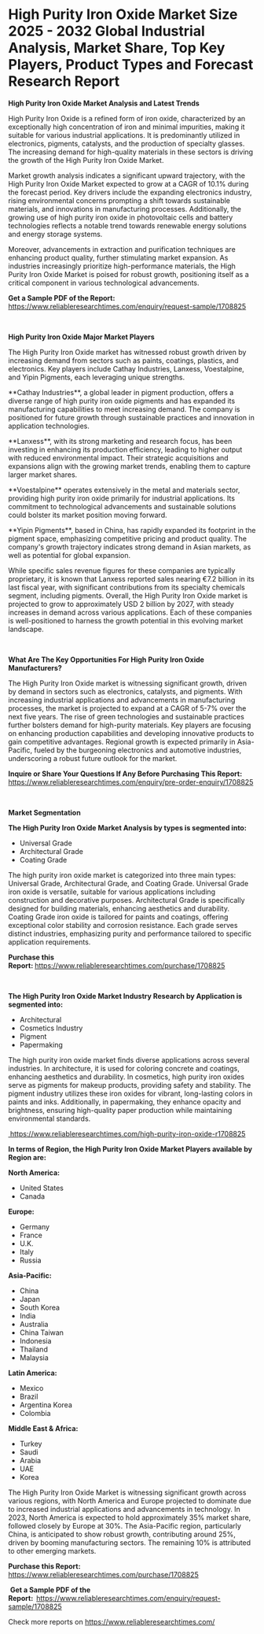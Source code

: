 <p><h1>High Purity Iron Oxide Market Size 2025 - 2032 Global Industrial Analysis, Market Share, Top Key Players, Product Types and Forecast Research Report</h1></p><p><strong>High Purity Iron Oxide Market Analysis and Latest Trends</strong></p>
<p><p>High Purity Iron Oxide is a refined form of iron oxide, characterized by an exceptionally high concentration of iron and minimal impurities, making it suitable for various industrial applications. It is predominantly utilized in electronics, pigments, catalysts, and the production of specialty glasses. The increasing demand for high-quality materials in these sectors is driving the growth of the High Purity Iron Oxide Market.</p><p>Market growth analysis indicates a significant upward trajectory, with the High Purity Iron Oxide Market expected to grow at a CAGR of 10.1% during the forecast period. Key drivers include the expanding electronics industry, rising environmental concerns prompting a shift towards sustainable materials, and innovations in manufacturing processes. Additionally, the growing use of high purity iron oxide in photovoltaic cells and battery technologies reflects a notable trend towards renewable energy solutions and energy storage systems.</p><p>Moreover, advancements in extraction and purification techniques are enhancing product quality, further stimulating market expansion. As industries increasingly prioritize high-performance materials, the High Purity Iron Oxide Market is poised for robust growth, positioning itself as a critical component in various technological advancements.</p></p>
<p><strong>Get a Sample PDF of the Report:&nbsp;</strong> <a href="https://www.reliableresearchtimes.com/enquiry/request-sample/1708825?utm_campaign=1420&utm_medium=2&utm_source=Github&utm_content=ia&utm_term=27032025&utm_id=high-purity-iron-oxide">https://www.reliableresearchtimes.com/enquiry/request-sample/1708825</a></p>
<p>&nbsp;</p>
<p><strong>High Purity Iron Oxide Major Market Players</strong></p>
<p><p>The High Purity Iron Oxide market has witnessed robust growth driven by increasing demand from sectors such as paints, coatings, plastics, and electronics. Key players include Cathay Industries, Lanxess, Voestalpine, and Yipin Pigments, each leveraging unique strengths.</p><p>**Cathay Industries**, a global leader in pigment production, offers a diverse range of high purity iron oxide pigments and has expanded its manufacturing capabilities to meet increasing demand. The company is positioned for future growth through sustainable practices and innovation in application technologies.</p><p>**Lanxess**, with its strong marketing and research focus, has been investing in enhancing its production efficiency, leading to higher output with reduced environmental impact. Their strategic acquisitions and expansions align with the growing market trends, enabling them to capture larger market shares.</p><p>**Voestalpine** operates extensively in the metal and materials sector, providing high purity iron oxide primarily for industrial applications. Its commitment to technological advancements and sustainable solutions could bolster its market position moving forward.</p><p>**Yipin Pigments**, based in China, has rapidly expanded its footprint in the pigment space, emphasizing competitive pricing and product quality. The company's growth trajectory indicates strong demand in Asian markets, as well as potential for global expansion.</p><p>While specific sales revenue figures for these companies are typically proprietary, it is known that Lanxess reported sales nearing €7.2 billion in its last fiscal year, with significant contributions from its specialty chemicals segment, including pigments. Overall, the High Purity Iron Oxide market is projected to grow to approximately USD 2 billion by 2027, with steady increases in demand across various applications. Each of these companies is well-positioned to harness the growth potential in this evolving market landscape.</p></p>
<p>&nbsp;</p>
<p><strong>What Are The Key Opportunities For High Purity Iron Oxide Manufacturers?</strong></p>
<p><p>The High Purity Iron Oxide market is witnessing significant growth, driven by demand in sectors such as electronics, catalysts, and pigments. With increasing industrial applications and advancements in manufacturing processes, the market is projected to expand at a CAGR of 5-7% over the next five years. The rise of green technologies and sustainable practices further bolsters demand for high-purity materials. Key players are focusing on enhancing production capabilities and developing innovative products to gain competitive advantages. Regional growth is expected primarily in Asia-Pacific, fueled by the burgeoning electronics and automotive industries, underscoring a robust future outlook for the market.</p></p>
<p><strong>Inquire or Share Your Questions If Any Before Purchasing This Report:</strong> <a href="https://www.reliableresearchtimes.com/enquiry/pre-order-enquiry/1708825?utm_campaign=1420&utm_medium=2&utm_source=Github&utm_content=ia&utm_term=27032025&utm_id=high-purity-iron-oxide">https://www.reliableresearchtimes.com/enquiry/pre-order-enquiry/1708825</a></p>
<p>&nbsp;</p>
<p><strong>Market Segmentation</strong></p>
<p><strong>The High Purity Iron Oxide Market Analysis by types is segmented into:</strong></p>
<p><ul><li>Universal Grade</li><li>Architectural Grade</li><li>Coating Grade</li></ul></p>
<p><p>The high purity iron oxide market is categorized into three main types: Universal Grade, Architectural Grade, and Coating Grade. Universal Grade iron oxide is versatile, suitable for various applications including construction and decorative purposes. Architectural Grade is specifically designed for building materials, enhancing aesthetics and durability. Coating Grade iron oxide is tailored for paints and coatings, offering exceptional color stability and corrosion resistance. Each grade serves distinct industries, emphasizing purity and performance tailored to specific application requirements.</p></p>
<p><strong>Purchase this Report:&nbsp;</strong><a href="https://www.reliableresearchtimes.com/purchase/1708825?utm_campaign=1420&utm_medium=2&utm_source=Github&utm_content=ia&utm_term=27032025&utm_id=high-purity-iron-oxide">https://www.reliableresearchtimes.com/purchase/1708825</a></p>
<p>&nbsp;</p>
<p><strong>The High Purity Iron Oxide Market Industry Research by Application is segmented into:</strong></p>
<p><ul><li>Architectural</li><li>Cosmetics Industry</li><li>Pigment</li><li>Papermaking</li></ul></p>
<p><p>The high purity iron oxide market finds diverse applications across several industries. In architecture, it is used for coloring concrete and coatings, enhancing aesthetics and durability. In cosmetics, high purity iron oxides serve as pigments for makeup products, providing safety and stability. The pigment industry utilizes these iron oxides for vibrant, long-lasting colors in paints and inks. Additionally, in papermaking, they enhance opacity and brightness, ensuring high-quality paper production while maintaining environmental standards.</p></p>
<p><a href="https://www.reliableresearchtimes.com/high-purity-iron-oxide-r1708825?utm_campaign=1420&utm_medium=2&utm_source=Github&utm_content=ia&utm_term=27032025&utm_id=high-purity-iron-oxide">&nbsp;https://www.reliableresearchtimes.com/high-purity-iron-oxide-r1708825</a></p>
<p><strong>In terms of Region, the High Purity Iron Oxide Market Players available by Region are:</strong></p>
<p>
    <p> <strong> North America: </strong>
        <ul>
            <li>United States</li>
            <li>Canada</li>
        </ul>
        </p> 
    <p> <strong> Europe: </strong>
        <ul>
            <li>Germany</li>
            <li>France</li>
            <li>U.K.</li>
            <li>Italy</li>
            <li>Russia</li>
        </ul>
        </p> 
    <p> <strong> Asia-Pacific: </strong>
        <ul>
            <li>China</li>
            <li>Japan</li>
            <li>South Korea</li>
            <li>India</li>
            <li>Australia</li>
            <li>China Taiwan</li>
            <li>Indonesia</li>
            <li>Thailand</li>
            <li>Malaysia</li>
        </ul>
        </p> 
    <p> <strong> Latin America: </strong>
        <ul>
            <li>Mexico</li>
            <li>Brazil</li>
            <li>Argentina Korea</li>
            <li>Colombia</li>
        </ul>
        </p> 
    <p> <strong> Middle East & Africa: </strong>
        <ul>
            <li>Turkey</li>
            <li>Saudi</li>
            <li>Arabia</li>
            <li>UAE</li>
            <li>Korea</li>
        </ul>
    </p>
    </p>
<p><p>The High Purity Iron Oxide Market is witnessing significant growth across various regions, with North America and Europe projected to dominate due to increased industrial applications and advancements in technology. In 2023, North America is expected to hold approximately 35% market share, followed closely by Europe at 30%. The Asia-Pacific region, particularly China, is anticipated to show robust growth, contributing around 25%, driven by booming manufacturing sectors. The remaining 10% is attributed to other emerging markets.</p></p>
<p><strong>Purchase this Report: </strong><a href="https://www.reliableresearchtimes.com/purchase/1708825?utm_campaign=1420&utm_medium=2&utm_source=Github&utm_content=ia&utm_term=27032025&utm_id=high-purity-iron-oxide">https://www.reliableresearchtimes.com/purchase/1708825</a></p>
<p>&nbsp;<strong>Get a Sample PDF of the Report:&nbsp;&nbsp;</strong><a href="https://www.reliableresearchtimes.com/enquiry/request-sample/1708825?utm_campaign=1420&utm_medium=2&utm_source=Github&utm_content=ia&utm_term=27032025&utm_id=high-purity-iron-oxide">https://www.reliableresearchtimes.com/enquiry/request-sample/1708825</a></p>
<p><strong></strong></p>
<p>Check more reports on <a href="https://www.reliableresearchtimes.com/?utm_campaign=1420&utm_medium=2&utm_source=Github&utm_content=ia&utm_term=27032025&utm_id=high-purity-iron-oxide">https://www.reliableresearchtimes.com/</a></p>